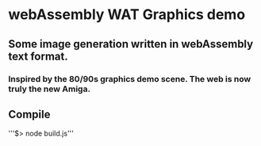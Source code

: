 # webAssembly WAT Graphics demo
## Some image generation written in webAssembly text format.
### Inspired by the 80/90s graphics demo scene. The web is now truly the new Amiga.
## Compile
'''$> node build.js'''
